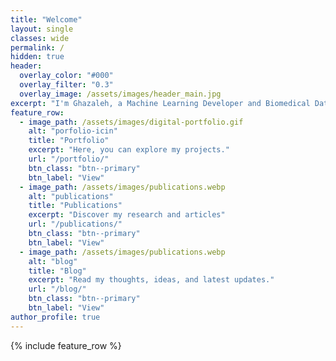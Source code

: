 ```yaml
---
title: "Welcome"
layout: single
classes: wide
permalink: /
hidden: true
header:
  overlay_color: "#000"
  overlay_filter: "0.3"
  overlay_image: /assets/images/header_main.jpg
excerpt: "I'm Ghazaleh, a Machine Learning Developer and Biomedical Data Scientist. Explore my portfolio, blog, and resources on AI, machine learning, and data science!"
feature_row:
  - image_path: /assets/images/digital-portfolio.gif
    alt: "porfolio-icin"
    title: "Portfolio"
    excerpt: "Here, you can explore my projects."
    url: "/portfolio/"
    btn_class: "btn--primary"
    btn_label: "View"
  - image_path: /assets/images/publications.webp
    alt: "publications"
    title: "Publications"
    excerpt: "Discover my research and articles"
    url: "/publications/"
    btn_class: "btn--primary"
    btn_label: "View"
  - image_path: /assets/images/publications.webp
    alt: "blog"
    title: "Blog"
    excerpt: "Read my thoughts, ideas, and latest updates."
    url: "/blog/"
    btn_class: "btn--primary"
    btn_label: "View" 
author_profile: true   
---
```


<style>
  .page-title {
    color:rgb(75, 67, 62); /* Replace with the desired color */
    text-shadow: 2px 2px 4px rgba(0, 0, 0, 0.6); /* Optional: adds shadow for better visibility */
  }
</style>

{% include feature_row %}

